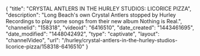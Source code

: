 {
    "title": "CRYSTAL ANTLERS IN THE HURLEY STUDIOS: LICORICE PIZZA",
    "description": "Long Beach's own Crystal Antlers stopped by Hurley Recordings to play some songs from their new album Nothing is Real.",
    "channelid": "158318",
    "videoid": "6416510",
    "date_created": "1443461695",
    "date_modified": "1448042492",
    "type": "captivate",
    "layout": "channelVideo",
    "url": "\/hurley\/crystal-antlers-in-the-hurley-studios-licorice-pizza\/158318-6416510"
}